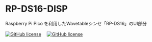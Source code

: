 # RP-DS16-DISP
Raspberry Pi Pico を利用したWavetableシンセ「RP-DS16」のUI部分  

[![GitHub license](https://img.shields.io/badge/RP--DS16-CTRL-seagreen)](https://github.com/Saisana299/RP-DS16-CTRL)　
[![GitHub license](https://img.shields.io/badge/RP--DS16-SYNTH-steelblue)](https://github.com/Saisana299/RP-DS16-SYNTH)